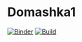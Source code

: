 # Domashka1
[![Binder](https://mybinder.org/badge_logo.svg)](https://mybinder.org/v2/gh/m2006746/Domashka1.git/HEAD?labpath=Domashka_1_notebooks.ipynb)
[![Build](https://travis-ci.com/username/projectname.svg?branch=master)](https://hub.docker.com/repository/docker/m2006746/domashka_4/general)
